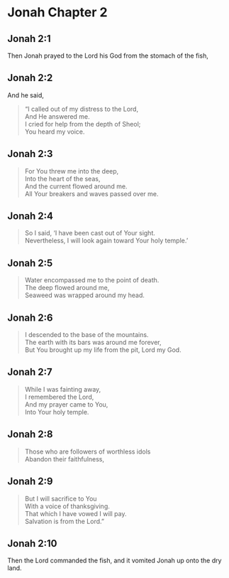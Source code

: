 # Jonah Chapter 2

## Jonah 2:1

Then Jonah prayed to the Lord his God from the stomach of the fish,

## Jonah 2:2

And he said,

> “I called out of my distress to the Lord,  
> And He answered me.  
> I cried for help from the depth of Sheol;  
> You heard my voice.

## Jonah 2:3

> For You threw me into the deep,  
> Into the heart of the seas,  
> And the current flowed around me.  
> All Your breakers and waves passed over me.

## Jonah 2:4

> So I said, ‘I have been cast out of Your sight.  
> Nevertheless, I will look again toward Your holy temple.’

## Jonah 2:5

> Water encompassed me to the point of death.  
> The deep flowed around me,  
> Seaweed was wrapped around my head.

## Jonah 2:6

> I descended to the base of the mountains.  
> The earth with its bars was around me forever,  
> But You brought up my life from the pit, Lord my God.

## Jonah 2:7

> While I was fainting away,  
> I remembered the Lord,  
> And my prayer came to You,  
> Into Your holy temple.

## Jonah 2:8

> Those who are followers of worthless idols  
> Abandon their faithfulness,

## Jonah 2:9

> But I will sacrifice to You  
> With a voice of thanksgiving.  
> That which I have vowed I will pay.  
> Salvation is from the Lord.”

## Jonah 2:10

Then the Lord commanded the fish, and it vomited Jonah up onto the dry land.

